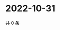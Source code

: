 # 2022-10-31

共 0 条

<!-- BEGIN WEIBO -->
<!-- 最后更新时间 Mon Oct 31 2022 01:18:46 GMT+0800 (China Standard Time) -->

<!-- END WEIBO -->
